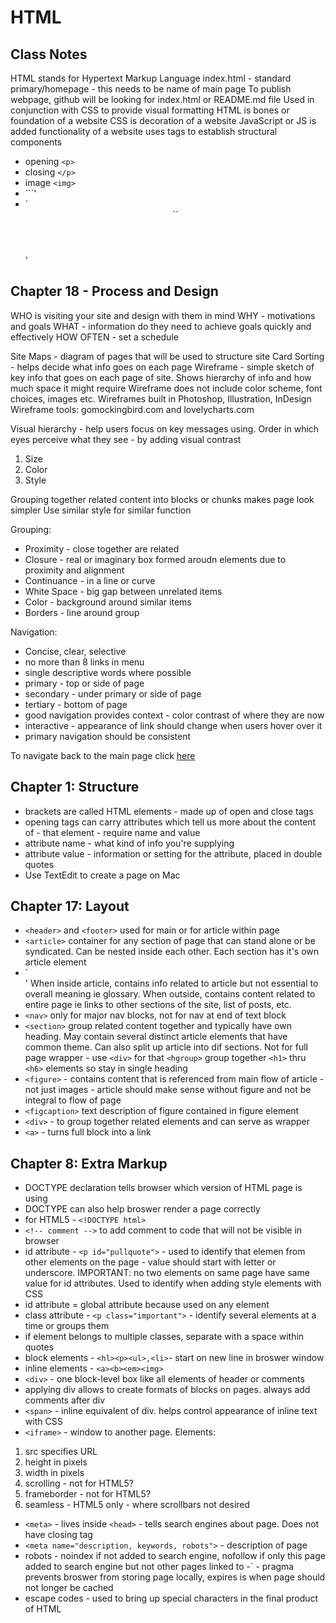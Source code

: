 # HTML

## Class Notes

HTML stands for Hypertext Markup Language
index.html - standard primary/homepage - this needs to be name of main page
To publish webpage, github will be looking for index.html or README.md file
Used in conjunction with CSS to provide visual formatting
HTML is bones or foundation of a website
CSS is decoration of a website
JavaScript or JS is added functionality of a website
uses tags to establish structural components

- opening `<p>`
- closing `</p>`
- image `<img>`
- `<body>``</body>'
- `<header>``</header>'

## Chapter 18 - Process and Design

WHO is visiting your site and design with them in mind
WHY - motivations and goals
WHAT - information do they need to achieve goals quickly and effectively
HOW OFTEN - set a schedule

Site Maps - diagram of pages that will be used to structure site
Card Sorting - helps decide what info goes on each page
Wireframe - simple sketch of key info that goes on each page of site. Shows hierarchy of info and how much space it might require
Wireframe does not include color scheme, font choices, images etc.
Wireframes built in Photoshop, Illustration, InDesign
Wireframe tools: gomockingbird.com and lovelycharts.com

Visual hierarchy - help users focus on key messages using. Order in which eyes perceive what they see - by adding visual contrast

1. Size
2. Color
3. Style

Grouping together related content into blocks or chunks makes page look simpler
Use similar style for similar function

Grouping:

- Proximity - close together are related
- Closure - real or imaginary box formed aroudn elements due to proximity and alignment
- Continuance - in a line or curve
- White Space - big gap between unrelated items
- Color - background around similar items
- Borders - line around group

Navigation:

- Concise, clear, selective
- no more than 8 links in menu
- single descriptive words where possible
- primary - top or side of page
- secondary - under primary or side of page
- tertiary - bottom of page
- good navigation provides context - color contrast of where they are now
- interactive - appearance of link should change when users hover over it
- primary navigation should be consistent

To navigate back to the main page click [here](https://hmay1415.github.io/reading-notes/)

## Chapter 1: Structure

- brackets are called HTML elements - made up of open and close tags
- opening tags can carry attributes which tell us more about the content of - that element - require name and value
- attribute name - what kind of info you're supplying
- attribute value - information or setting for the attribute, placed in double quotes
- Use TextEdit to create a page on Mac

## Chapter 17: Layout

- `<header>` and `<footer>` used for main or for article within page
- `<article>` container for any section of page that can stand alone or be syndicated. Can be nested inside each other. Each section has it's own article element
- `<aside>' When inside article, contains info related to article but not essential to overall meaning ie glossary. When outside, contains content related to entire page ie links to other sections of the site, list of posts, etc.
- `<nav>` only for major nav blocks, not for nav at end of text block
- `<section>` group related content together and typically have own heading. May contain several distinct article elements that have common theme. Can also split up article into dif sections. Not for full page wrapper - use `<div>` for that
`<hgroup>` group together `<h1>` thru `<h6>` elements so stay in single heading
- `<figure>` - contains content that is referenced from main flow of article - not just images - article should make sense without figure and not be integral to flow of page
- `<figcaption>` text description of figure contained in figure element
- `<div>` - to group together related elements and can serve as wrapper
- `<a>` - turns full block into a link

## Chapter 8: Extra Markup

- DOCTYPE declaration tells browser which version of HTML page is using
- DOCTYPE can also help broswer render a page correctly
- for HTML5 - `<!DOCTYPE html>`
- `<!-- comment -->` to add comment to code that will not be visible in browser
- id attribute - `<p id="pullquote">` - used to identify that elemen from other elements on the page - value should start with letter or underscore. IMPORTANT: no two elements on same page have same value for id attributes. Used to identify when adding style elements with CSS
- id attribute = global attribute because used on any element
- class attribute - `<p class="important">` - identify several elements at a time or groups them
- if element belongs to multiple classes, separate with a space within quotes
- block elements - `<hl><p><ul>,<li>`- start on new line in broswer window
- inline elements - `<a><b><em><img>`
- `<div>` - one block-level box like all elements of header or comments
- applying div allows to create formats of blocks on pages. always add comments after div
- `<span>` - inline equivalent of div. helps control appearance of inline text with CSS
- `<iframe>` - window to another page. Elements:

1. src specifies URL
2. height in pixels
3. width in pixels
4. scrolling - not for HTML5?
5. frameborder - not for HTML5?
6. seamless - HTML5 only - where scrollbars not desired

- `<meta>`  - lives inside `<head>` - tells search engines about page. Does not have closing tag
- `<meta name="description, keywords, robots">` - description of page
- robots - noindex if not added to search engine, nofollow if only this page added to search engine but not other pages linked to
-`<meta http-equiv="author, pragma, expires"> - pragma prevents broswer from storing page locally, expires is when page should not longer be cached
- escape codes - used to bring up special characters in the final product of HTML
